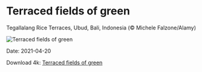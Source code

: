 # Terraced fields of green

Tegallalang Rice Terraces, Ubud, Bali, Indonesia (© Michele Falzone/Alamy)

![Terraced fields of green](https://bing.com/th?id=OHR.Ceking_EN-US7899895685_UHD.jpg&rf=LaDigue_UHD.jpg&pid=hp&w=1024&h=576)

Date: 2021-04-20

Download 4k: [Terraced fields of green](https://bing.com/th?id=OHR.Ceking_EN-US7899895685_UHD.jpg&rf=LaDigue_UHD.jpg&pid=hp&w=3840&h=2160)

